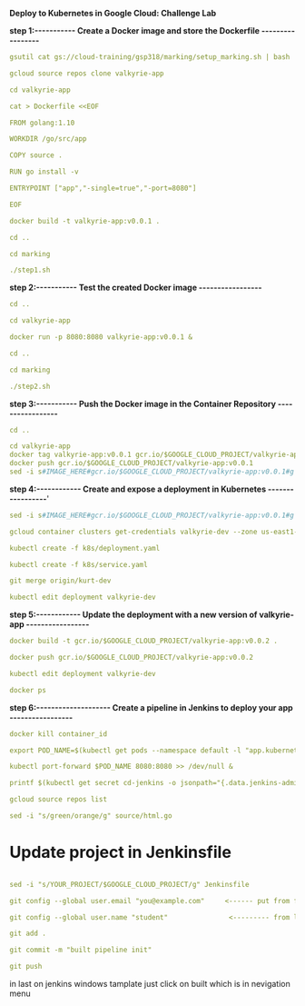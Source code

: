 **Deploy to Kubernetes in Google Cloud: Challenge Lab**


**step 1:----------- Create a Docker image and store the Dockerfile -----------------**

```yaml
gsutil cat gs://cloud-training/gsp318/marking/setup_marking.sh | bash

gcloud source repos clone valkyrie-app

cd valkyrie-app

cat > Dockerfile <<EOF

FROM golang:1.10

WORKDIR /go/src/app

COPY source .

RUN go install -v

ENTRYPOINT ["app","-single=true","-port=8080"]

EOF

docker build -t valkyrie-app:v0.0.1 .

cd ..

cd marking

./step1.sh

```





**step 2:----------- Test the created Docker image -----------------**

```yaml
cd ..

cd valkyrie-app

docker run -p 8080:8080 valkyrie-app:v0.0.1 &

cd ..

cd marking

./step2.sh  

```



**step 3:----------- Push the Docker image in the Container Repository -----------------**

```yaml
cd ..

cd valkyrie-app
docker tag valkyrie-app:v0.0.1 gcr.io/$GOOGLE_CLOUD_PROJECT/valkyrie-app:v0.0.1
docker push gcr.io/$GOOGLE_CLOUD_PROJECT/valkyrie-app:v0.0.1
sed -i s#IMAGE_HERE#gcr.io/$GOOGLE_CLOUD_PROJECT/valkyrie-app:v0.0.1#g k8s/deployment.yaml
```




**step 4:------------ Create and expose a deployment in Kubernetes -----------------**'

```yaml
sed -i s#IMAGE_HERE#gcr.io/$GOOGLE_CLOUD_PROJECT/valkyrie-app:v0.0.1#g k8s/deployment.yaml

gcloud container clusters get-credentials valkyrie-dev --zone us-east1-d

kubectl create -f k8s/deployment.yaml

kubectl create -f k8s/service.yaml

git merge origin/kurt-dev

kubectl edit deployment valkyrie-dev
```




**step 5:------------ Update the deployment with a new version of valkyrie-app -----------------**

```yaml
docker build -t gcr.io/$GOOGLE_CLOUD_PROJECT/valkyrie-app:v0.0.2 . 

docker push gcr.io/$GOOGLE_CLOUD_PROJECT/valkyrie-app:v0.0.2

kubectl edit deployment valkyrie-dev

docker ps
```

**step 6:-------------------- Create a pipeline in Jenkins to deploy your app -----------------**

```yaml
docker kill container_id

export POD_NAME=$(kubectl get pods --namespace default -l "app.kubernetes.io/component=jenkins-master" -l "app.kubernetes.io/instance=cd" -o jsonpath="{.items[0].metadata.name}")

kubectl port-forward $POD_NAME 8080:8080 >> /dev/null &

printf $(kubectl get secret cd-jenkins -o jsonpath="{.data.jenkins-admin-password}" | base64 --decode);echo

gcloud source repos list

sed -i "s/green/orange/g" source/html.go
```

# Update project in Jenkinsfile
```yaml

sed -i "s/YOUR_PROJECT/$GOOGLE_CLOUD_PROJECT/g" Jenkinsfile

git config --global user.email "you@example.com"     <------ put from first consol 

git config --global user.name "student"               <--------- from login status

git add .

git commit -m "built pipeline init"

git push 
```

in last on jenkins windows tamplate just click on built which is in nevigation menu 
